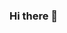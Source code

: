### Hi there 👋

<!--
**SKPVenkataSDeepthi/SKPVenkataSDeepthi** is a ✨ _special_ ✨ repository because its `README.md` (this file) appears on your GitHub profile.

Here are some ideas to get you started:

- 🔭 I’m currently working on Water Quality Monitoring System.
- 🌱 I’m currently learning Master's of Science in Data Science
- 💬 Ask me about Python, R, ML, Data Science. 
- 📫 How to reach me: sri1999deepthi@gmail.com
- 😄 Pronouns: She/Her
- ⚡ Fun fact: As a data science student, I once created a predictive model to forecast the popularity of memes based on social media trends!
-->
